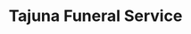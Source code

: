 ---
title: "Tajuna Funeral Service"
url: /antipolo/tajuna-funeral-service/
shop: funeral directors
---